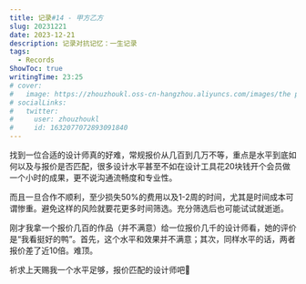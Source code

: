 ```yaml
---
title: 记录#14 - 甲方乙方
slug: 20231221
date: 2023-12-21
description: 记录对抗记忆：一生记录
tags:
  - Records
ShowToc: true
writingTime: 23:25
# cover:
#   image: https://zhouzhoukl.oss-cn-hangzhou.aliyuncs.com/images/the pmarca blog archives.png
# socialLinks:
#   twitter:
#     user: zhouzhoukl
#     id: 1632077072893091840
---
```


找到一位合适的设计师真的好难，常规报价从几百到几万不等，重点是水平到底如何以及与报价是否匹配，很多设计水平甚至不如在设计工具花20块钱开个会员做一个小时的成果，更不说沟通流畅度和专业性。

而且一旦合作不顺利，至少损失50%的费用以及1-2周的时间，尤其是时间成本可谓惨重。避免这样的风险就要花更多时间筛选。充分筛选后也可能试试就逝逝。

刚才我拿一个报价几百的作品（并不满意）给一位报价几千的设计师看，她的评价是“我看挺好的鸭”。首先，这个水平和效果并不满意；其次，同样水平的话，两者报价差了近10倍。难顶。

祈求上天赐我一个水平足够，报价匹配的设计师吧🪽

<!-- Cloudflare Web Analytics --><script defer src='https://static.cloudflareinsights.com/beacon.min.js' data-cf-beacon='{"token": "9f9569f9d5e2464e9f1a094c2bb65d66"}'></script><!-- End Cloudflare Web Analytics -->
